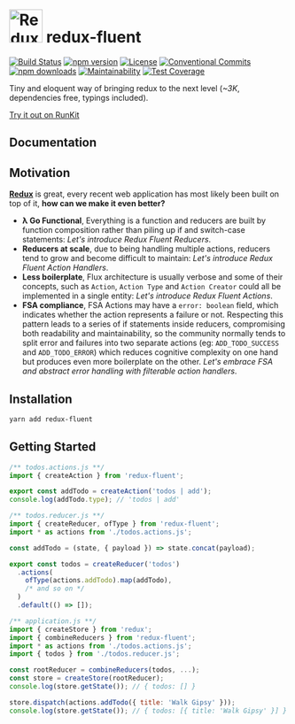 # <a href='https://github.com/Code-Y/redux-fluent'><img src='https://raw.githubusercontent.com/Code-Y/redux-fluent/master/redux-fluent-logo.png' height='60' alt='Redux Fluent' aria-label='https://github.com/Code-Y/redux-fluent' /></a> redux-fluent
[![Build Status](https://travis-ci.org/Code-Y/redux-fluent.svg?branch=master)](https://travis-ci.org/Code-Y/redux-fluent)
[![npm version](https://img.shields.io/npm/v/redux-fluent.svg)](https://www.npmjs.com/package/redux-fluent)
[![License](https://img.shields.io/npm/l/redux-fluent.svg)](https://github.com/Code-Y/redux-fluent/blob/master/LICENSE)
[![Conventional Commits](https://img.shields.io/badge/Conventional%20Commits-1.0.0-yellow.svg)](https://conventionalcommits.org)
[![npm downloads](https://img.shields.io/npm/dm/redux-fluent.svg)](https://www.npmjs.com/package/redux-fluent)
[![Maintainability](https://api.codeclimate.com/v1/badges/2e98502fb6072892995d/maintainability)](https://codeclimate.com/github/Code-Y/redux-fluent/maintainability)
[![Test Coverage](https://api.codeclimate.com/v1/badges/2e98502fb6072892995d/test_coverage)](https://codeclimate.com/github/Code-Y/redux-fluent/test_coverage)


Tiny and eloquent way of bringing redux to the next level (*~3K*, dependencies free, typings included).

[Try it out on RunKit](https://runkit.com/Code-Y/redux-fluent-playground)


## Documentation


## Motivation

**[Redux](https://redux.js.org/)** is great, every recent web application has most likely been built on top of it, **how can we make it even better?**

 - **λ Go Functional**, Everything is a function and reducers are built by function composition rather than piling up if and switch-case statements: *Let's introduce Redux Fluent Reducers*.
 - **Reducers at scale**, due to being handling multiple actions, reducers tend to grow and become difficult to maintain: *Let's introduce Redux Fluent Action Handlers*.
 - **Less boilerplate**, Flux architecture is usually verbose and some of their concepts, such as `Action`, `Action Type` and `Action Creator` could all be implemented in a single entity: *Let's introduce Redux Fluent Actions*.
 - **FSA compliance**, FSA Actions may have a `error: boolean` field, which indicates whether the action represents a failure or not. Respecting this pattern leads to a series of if statements inside reducers, compromising both readability and maintainability, so the community normally tends to split error and failures into two separate actions (eg: `ADD_TODO_SUCCESS` and `ADD_TODO_ERROR`) which reduces cognitive complexity on one hand but produces even more boilerplate on the other. *Let's embrace FSA and abstract error handling with filterable action handlers*.

## Installation

```bash
yarn add redux-fluent
```

## Getting Started

```javascript
/** todos.actions.js **/
import { createAction } from 'redux-fluent';

export const addTodo = createAction('todos | add');
console.log(addTodo.type); // 'todos | add'
```

```javascript
/** todos.reducer.js **/
import { createReducer, ofType } from 'redux-fluent';
import * as actions from './todos.actions.js';

const addTodo = (state, { payload }) => state.concat(payload);

export const todos = createReducer('todos')
  .actions(
    ofType(actions.addTodo).map(addTodo),
    /* and so on */
  )
  .default(() => []);
```

```javascript
/** application.js **/
import { createStore } from 'redux';
import { combineReducers } from 'redux-fluent';
import * as actions from './todos.actions.js';
import { todos } from './todos.reducer.js';

const rootReducer = combineReducers(todos, ...);
const store = createStore(rootReducer);
console.log(store.getState()); // { todos: [] }

store.dispatch(actions.addTodo({ title: 'Walk Gipsy' }));
console.log(store.getState()); // { todos: [{ title: 'Walk Gipsy' }] }
```
